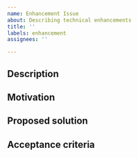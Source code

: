 ```yaml
---
name: Enhancement Issue
about: Describing technical enhancements
title: ''
labels: enhancement
assignees: ''

---
```


## Description

## Motivation

## Proposed solution

## Acceptance criteria
